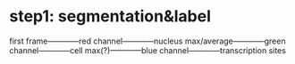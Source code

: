 # step1: segmentation&label
first frame————red channel————nucleus
max/average————green channel————cell
max(?)————blue channel————transcription sites